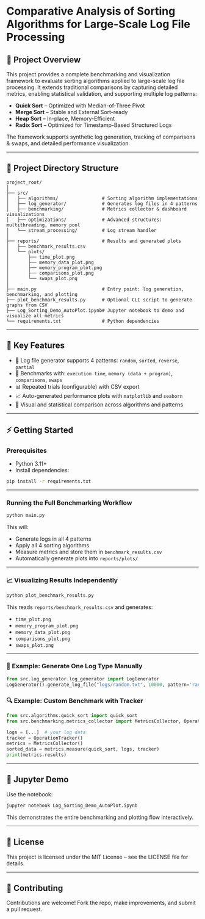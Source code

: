 # Comparative Analysis of Sorting Algorithms for Large-Scale Log File Processing

## 📌 Project Overview
This project provides a complete benchmarking and visualization framework to evaluate sorting algorithms applied to large-scale log file processing. It extends traditional comparisons by capturing detailed metrics, enabling statistical validation, and supporting multiple log patterns:

- **Quick Sort** – Optimized with Median-of-Three Pivot
- **Merge Sort** – Stable and External Sort-ready
- **Heap Sort** – In-place, Memory-Efficient
- **Radix Sort** – Optimized for Timestamp-Based Structured Logs

The framework supports synthetic log generation, tracking of comparisons & swaps, and detailed performance visualization.

---

## 📁 Project Directory Structure

```
project_root/
│
├── src/
│   ├── algorithms/                # Sorting algorithm implementations
│   ├── log_generator/             # Generates log files in 4 patterns
│   ├── benchmarking/              # Metrics collector & dashboard visualizations
│   ├── optimizations/             # Advanced structures: multithreading, memory pool
│   └── stream_processing/         # Log stream handler
│
├── reports/                       # Results and generated plots
│   ├── benchmark_results.csv
│   └── plots/
│       ├── time_plot.png
│       ├── memory_data_plot.png
│       ├── memory_program_plot.png
│       ├── comparisons_plot.png
│       └── swaps_plot.png
│
├── main.py                        # Entry point: log generation, benchmarking, and plotting
├── plot_benchmark_results.py      # Optional CLI script to generate graphs from CSV
├── Log_Sorting_Demo_AutoPlot.ipynb# Jupyter notebook to demo and visualize all metrics
└── requirements.txt               # Python dependencies
```

---

## 🚀 Key Features
- 🔁 Log file generator supports 4 patterns: `random`, `sorted`, `reverse`, `partial`
- 🧪 Benchmarks with: `execution time`, `memory (data + program)`, `comparisons`, `swaps`
- 📊 Repeated trials (configurable) with CSV export
- 📈 Auto-generated performance plots with `matplotlib` and `seaborn`
- 🧠 Visual and statistical comparison across algorithms and patterns

---

## ⚡ Getting Started

### Prerequisites
- Python 3.11+
- Install dependencies:
```bash
pip install -r requirements.txt
```

---

### Running the Full Benchmarking Workflow
```bash
python main.py
```
This will:
- Generate logs in all 4 patterns
- Apply all 4 sorting algorithms
- Measure metrics and store them in `benchmark_results.csv`
- Automatically generate plots into `reports/plots/`

---

### 📈 Visualizing Results Independently
```bash
python plot_benchmark_results.py
```
This reads `reports/benchmark_results.csv` and generates:
- `time_plot.png`
- `memory_program_plot.png`
- `memory_data_plot.png`
- `comparisons_plot.png`
- `swaps_plot.png`

---

### 🧪 Example: Generate One Log Type Manually
```python
from src.log_generator.log_generator import LogGenerator
LogGenerator().generate_log_file("logs/random.txt", 10000, pattern='random')
```

### 🔍 Example: Custom Benchmark with Tracker
```python
from src.algorithms.quick_sort import quick_sort
from src.benchmarking.metrics_collector import MetricsCollector, OperationTracker

logs = [...]  # your log data
tracker = OperationTracker()
metrics = MetricsCollector()
sorted_data = metrics.measure(quick_sort, logs, tracker)
print(metrics.results)
```

---

## 📓 Jupyter Demo
Use the notebook:
```bash
jupyter notebook Log_Sorting_Demo_AutoPlot.ipynb
```
This demonstrates the entire benchmarking and plotting flow interactively.

---

## 📄 License
This project is licensed under the MIT License – see the LICENSE file for details.

---

## 🤝 Contributing
Contributions are welcome! Fork the repo, make improvements, and submit a pull request.